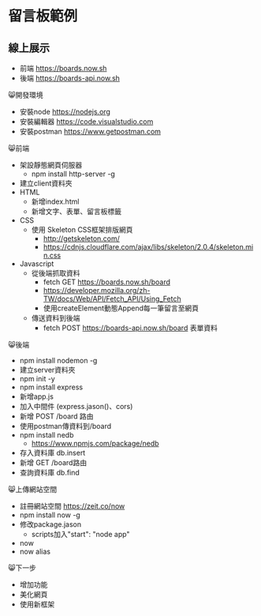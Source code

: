 # 留言板範例

## 線上展示
+ 前端  https://boards.now.sh
+ 後端  https://boards-api.now.sh


😸開發環境
+ 安裝node https://nodejs.org
+ 安裝編輯器 https://code.visualstudio.com
+ 安裝postman https://www.getpostman.com

😸前端
+ 架設靜態網頁伺服器
  + npm install http-server -g
+ 建立client資料夾
+ HTML
  + 新增index.html
  + 新增文字、表單、留言板標籤
+ CSS
  + 使用 Skeleton CSS框架排版網頁
    + http://getskeleton.com/
    + https://cdnjs.cloudflare.com/ajax/libs/skeleton/2.0.4/skeleton.min.css
+ Javascript
  + 從後端抓取資料
    + fetch GET https://boards.now.sh/board
    + https://developer.mozilla.org/zh-TW/docs/Web/API/Fetch_API/Using_Fetch
    + 使用createElement動態Append每一筆留言至網頁
  + 傳送資料到後端
    + fetch POST https://boards-api.now.sh/board 表單資料

😸後端
+ npm install nodemon -g
+ 建立server資料夾
+ npm init -y
+ npm install express
+ 新增app.js
+ 加入中間件 (express.jason()、cors)
+ 新增 POST /board 路由
+ 使用postman傳資料到/board
+ npm install nedb
  + https://www.npmjs.com/package/nedb
+ 存入資料庫 db.insert
+ 新增 GET /board路由
+ 查詢資料庫 db.find

😸上傳網站空間
+ 註冊網站空間 https://zeit.co/now
+ npm install now -g
+ 修改package.jason
  + scripts加入"start": "node app"
+ now
+ now alias

😸下一步
+ 增加功能
+ 美化網頁
+ 使用新框架
